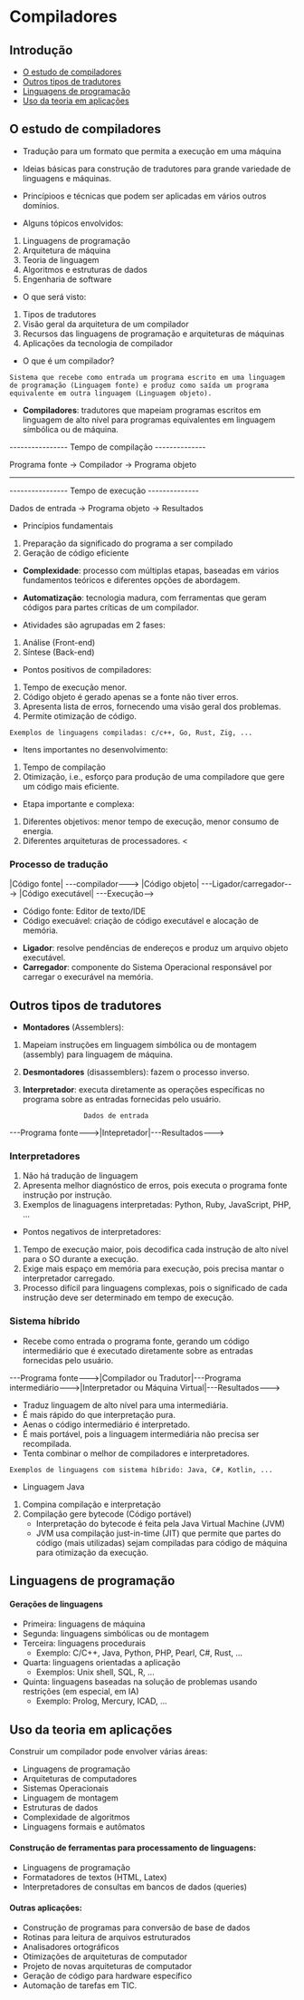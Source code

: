 # Compiladores
## Introdução

- [O estudo de compiladores](#o-estudo-de-compiladores)
- [Outros tipos de tradutores](#outros-tipos-de-tradutores)
- [Linguagens de programação](#linguagens-de-programação)
- [Uso da teoria em aplicações](#uso-da-teoria-em-aplicações)

## O estudo de compiladores
* Tradução para um formato que permita a execução em uma máquina
* Ideias básicas para construção de tradutores para grande variedade de linguagens e máquinas.
* Princípioos e técnicas que podem ser aplicadas em vários outros domínios.

* Alguns tópicos envolvidos:
1.  Linguagens de programação
2. Arquitetura de máquina
3. Teoria de linguagem
4. Algoritmos e estruturas de dados
5. Engenharia de software

* O que será visto:
1. Tipos de tradutores
2. Visão geral da arquitetura de um compilador
3. Recursos das linguagens de programação e arquiteturas de máquinas
4. Aplicações da tecnologia de compilador

* O que é um compilador?

```
Sistema que recebe como entrada um programa escrito em uma linguagem de programação (Linguagem fonte) e produz como saída um programa equivalente em outra linguagem (Linguagem objeto).
```

* <b>Compiladores</b>: tradutores que mapeiam programas escritos em linguagem de alto nível para programas equivalentes em linguagem símbólica ou de máquina.

---------------- Tempo de compilação --------------

Programa fonte -> Compilador -> Programa objeto

<hr/>

---------------- Tempo de execução --------------

Dados de entrada -> Programa objeto -> Resultados

* Princípios fundamentais
1. Preparação da significado do programa a ser compilado
2. Geração de código eficiente

* <b>Complexidade</b>: processo com múltiplas etapas, baseadas em vários fundamentos teóricos e diferentes opções de abordagem.
* <b>Automatização</b>: tecnologia madura, com ferramentas que geram códigos para partes críticas de um compilador.

* Atividades são agrupadas em 2 fases:
1. Análise (Front-end)
2. Síntese (Back-end)

* Pontos positivos de compiladores:
1. Tempo de execução menor.
2. Código objeto é gerado apenas se a fonte não tiver erros.
3. Apresenta lista de erros, fornecendo uma visão geral dos problemas.
4. Permite otimização de código.

```Exemplos de linguagens compiladas: c/c++, Go, Rust, Zig, ...```

* Itens importantes no desenvolvimento:
1. Tempo de compilação
2. Otimização, i.e., esforço para produção de uma compiladore que gere um código mais eficiente.
* Etapa importante e complexa:
1. Diferentes objetivos: menor tempo de execução, menor consumo de energia.
2. Diferentes arquiteturas de processadores.
<
### Processo de tradução
|Código fonte| ---compilador---> |Código objeto| ---Ligador/carregador---> |Código executável| ---Execução-->

- Código fonte: Editor de texto/IDE
- Código execuável: criação de código executável e alocação de memória.

* <b>Ligador</b>: resolve pendências de endereços e produz um arquivo objeto executável.
* <b>Carregador</b>: componente do Sistema Operacional responsável por carregar o execurável na memória.


## Outros tipos de tradutores
* <b>Montadores</b> (Assemblers):
1. Mapeiam instruções em linguagem simbólica ou de montagem (assembly) para linguagem de máquina.
2. <b>Desmontadores</b> (disassemblers): fazem o processo inverso.
3. <b>Interpretador</b>: executa diretamente as operações específicas no programa sobre as entradas fornecidas pelo usuário.

                      Dados de entrada      
---Programa fonte--->|Intepretador|---Resultados--->

### Interpretadores
1. Não há tradução de linguagem
2. Apresenta melhor diagnóstico de erros, pois executa o programa fonte instrução por instrução.
3. Exemplos de linaguagens interpretadas: Python, Ruby, JavaScript, PHP, ...

* Pontos negativos de interpretadores:
1. Tempo de execução maior, pois decodifica cada instrução de alto nível para o SO durante a execução.
2. Exige mais espaço em memória para execução, pois precisa mantar o interpretador carregado.
3. Processo difícil para linguagens complexas, pois o significado de cada instrução deve ser determinado em tempo de execução.

### Sistema híbrido
* Recebe como entrada o programa fonte, gerando um código intermediário que é executado diretamente sobre as entradas fornecidas pelo usuário.

---Programa fonte--->|Compilador ou Tradutor|---Programa intermediário--->|Interpretador ou Máquina Virtual|---Resultados--->

* Traduz linguagem de alto nível para uma intermediária.
* É mais rápido do que interpretação pura.
* Aenas o código intermediário é interpretado.
* É mais portável, pois a linguagem intermediária não precisa ser recompilada.
* Tenta combinar o melhor de compiladores e interpretadores.

```Exemplos de linguagens com sistema híbrido: Java, C#, Kotlin, ...```

* Linguagem Java
1. Compina compilação e interpretação
2. Compilação gere bytecode (Código portável)
    * Interpretação do bytecode é feita pela Java Virtual Machine (JVM)
    * JVM usa compilação just-in-time (JIT) que permite que partes do código (mais utilizadas) sejam compiladas para código de máquina para otimização da execução.



## Linguagens de programação
#### Gerações de linguagens
* Primeira: linguagens de máquina
* Segunda: linguagens simbólicas ou de montagem
* Terceira: linguagens procedurais
    * Exemplo: C/C++, Java, Python, PHP, Pearl, C#, Rust, ...
* Quarta: linguagens orientadas a aplicação
    * Exemplos: Unix shell, SQL, R, ...
* Quinta: linguagens baseadas na solução de problemas usando restrições (em especial, em IA)
    * Exemplo: Prolog, Mercury, ICAD, ...

## Uso da teoria em aplicações
Construir um compilador pode envolver várias áreas:
* Linguagens de programação
* Arquiteturas de computadores
* Sistemas Operacionais
* Linguagem de montagem
* Estruturas de dados
* Complexidade de algoritmos
* Linguagens formais e autômatos

#### Construção de ferramentas para processamento de linguagens:
* Linguagens de programação
* Formatadores de textos (HTML, Latex)
* Interpretadores de consultas em bancos de dados (queries)
#### Outras aplicações:
* Construção de programas para conversão de base de dados
* Rotinas para leitura de arquivos estruturados
* Analisadores ortográficos
* Otimizações de arquiteturas de computador
* Projeto de novas arquiteturas de computador
* Geração de código para hardware específico
* Automação de tarefas em TIC.
